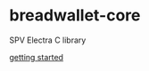 # breadwallet-core
SPV Electra C library

[getting started](https://github.com/breadwallet/breadwallet-core/wiki)
